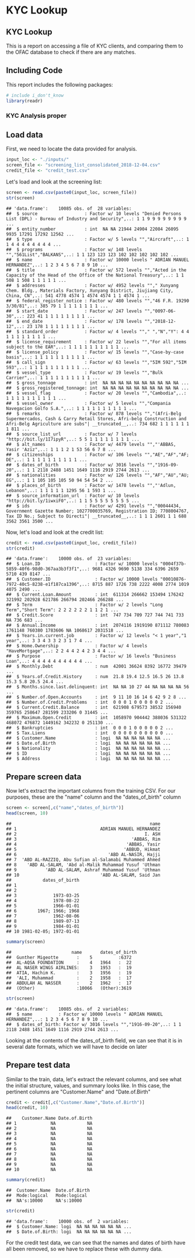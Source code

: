 KYC Lookup
================

KYC Lookup
----------

This is a report on accessing a file of KYC clients, and comparing them to the OFAC database to check if there are any matches.

Including Code
--------------

This report includes the following packages:

``` r
# include i_don't_know
library(readr)
```

### KYC Analysis proper

Load data
---------

First, we need to locate the data provided for analysis.

``` r
input_loc <- "./inputs/"
screen_file <- "screening_list_consolidated_2018-12-04.csv"
credit_file <- "credit_test.csv"
```

Let's load and look at the screening list:

``` r
screen <- read.csv(paste0(input_loc, screen_file))
str(screen)
```

    ## 'data.frame':    10085 obs. of  28 variables:
    ##  $ source                  : Factor w/ 10 levels "Denied Persons List (DPL) - Bureau of Industry and Security",..: 1 1 9 9 9 9 9 9 9 9 ...
    ##  $ entity_number           : int  NA NA 21944 24904 22084 26095 9935 17291 17292 12562 ...
    ##  $ type                    : Factor w/ 5 levels "","Aircraft",..: 1 1 4 4 4 4 4 4 4 4 ...
    ##  $ programs                : Factor w/ 148 levels "","561List","BALKANS",..: 1 1 123 123 123 102 102 102 102 102 ...
    ##  $ name                    : Factor w/ 10000 levels " ADRIAN MANUEL HERNANDEZ",..: 1 2 3 4 5 6 7 8 9 10 ...
    ##  $ title                   : Factor w/ 572 levels "","Acted in the Capacity of the Head of the Office of the National Treasury",..: 1 1 508 1 508 1 1 1 1 1 ...
    ##  $ addresses               : Factor w/ 4952 levels ""," Xunyang Chem. Bldg., Materials Factory, Xunyang District, Jiujiang City, China, CN",..: 541 4778 4574 1 4574 4574 1 1 4574 1 ...
    ##  $ federal_register_notice : Factor w/ 480 levels "","46 F.R. 19290 3/30/81",..: 385 79 1 1 1 1 1 1 1 1 ...
    ##  $ start_date              : Factor w/ 247 levels "","0097-06-30",..: 223 41 1 1 1 1 1 1 1 1 ...
    ##  $ end_date                : Factor w/ 178 levels "","2018-12-12",..: 23 178 1 1 1 1 1 1 1 1 ...
    ##  $ standard_order          : Factor w/ 4 levels ""," ","N","Y": 4 4 1 1 1 1 1 1 1 1 ...
    ##  $ license_requirement     : Factor w/ 22 levels "","For all items subject to the EAR",..: 1 1 1 1 1 1 1 1 1 1 ...
    ##  $ license_policy          : Factor w/ 15 levels "","Case-by-case basis",..: 1 1 1 1 1 1 1 1 1 1 ...
    ##  $ call_sign               : Factor w/ 63 levels "","5IM 592","5IM 593",..: 1 1 1 1 1 1 1 1 1 1 ...
    ##  $ vessel_type             : Factor w/ 19 levels "","Bulk Carrier",..: 1 1 1 1 1 1 1 1 1 1 ...
    ##  $ gross_tonnage           : int  NA NA NA NA NA NA NA NA NA NA ...
    ##  $ gross_registered_tonnage: int  NA NA NA NA NA NA NA NA NA NA ...
    ##  $ vessel_flag             : Factor w/ 20 levels "","Cambodia",..: 1 1 1 1 1 1 1 1 1 1 ...
    ##  $ vessel_owner            : Factor w/ 5 levels "","Compania Navegacion Golfo S.A.",..: 1 1 1 1 1 1 1 1 1 1 ...
    ##  $ remarks                 : Factor w/ 878 levels "","(Afri-Belg Supermercados, Cash & Carry Retail Stores, Afri-belg Construction and Afri-Belg Agriculture are subs"| __truncated__,..: 734 682 1 1 1 1 1 1 1 811 ...
    ##  $ source_list_url         : Factor w/ 7 levels "http://bit.ly/1I7ipyR",..: 5 5 1 1 1 1 1 1 1 1 ...
    ##  $ alt_names               : Factor w/ 4479 levels "","'ABBAS, Yasir 'Aziz",..: 1 1 1 2 1 53 56 6 7 8 ...
    ##  $ citizenships            : Factor w/ 106 levels "","AE","AF","AF; DE",..: 1 1 1 1 1 1 1 1 1 1 ...
    ##  $ dates_of_birth          : Factor w/ 3016 levels "","1916-09-20",..: 1 1 2118 2488 1451 1649 1116 2919 2744 2613 ...
    ##  $ nationalities           : Factor w/ 126 levels "","AF","AU","AU; EG",..: 1 1 105 105 105 50 94 54 54 2 ...
    ##  $ places_of_birth         : Factor w/ 1478 levels "","'Adlun, Lebanon",..: 1 1 1 1 1 1295 56 1 593 1 ...
    ##  $ source_information_url  : Factor w/ 10 levels "http://bit.ly/1iwxiF0",..: 1 1 5 5 5 5 5 5 5 5 ...
    ##  $ ids                     : Factor w/ 4291 levels "","00044434, Government Gazette Number; 1027700035769, Registration ID; 7708004767, Tax ID No.; Subject to Directi"| __truncated__,..: 1 1 1 2601 1 1 688 3562 3561 3500 ...

Now, let's load and look at the credit list:

``` r
credit <- read.csv(paste0(input_loc, credit_file))
str(credit)
```

    ## 'data.frame':    10000 obs. of  23 variables:
    ##  $ Loan.ID                     : Factor w/ 10000 levels "0004f37b-5859-40f6-98d0-367aa3b3f3f1",..: 9681 4326 9690 5138 334 6396 2659 5710 439 8147 ...
    ##  $ Customer.ID                 : Factor w/ 10000 levels "00010876-7972-40c5-8238-e1f187ca1396",..: 8715 887 1726 738 2222 4008 2774 1019 4075 2490 ...
    ##  $ Current.Loan.Amount         : int  611314 266662 153494 176242 321992 202928 621786 266794 202466 266288 ...
    ##  $ Term                        : Factor w/ 2 levels "Long Term","Short Term": 2 2 2 2 2 2 1 1 2 1 ...
    ##  $ Credit.Score                : int  747 734 709 727 744 741 733 NA 736 683 ...
    ##  $ Annual.Income               : int  2074116 1919190 871112 780083 1761148 760380 1783606 NA 1068617 2031518 ...
    ##  $ Years.in.current.job        : Factor w/ 12 levels "< 1 year","1 year",..: 3 3 4 3 3 2 3 1 7 4 ...
    ##  $ Home.Ownership              : Factor w/ 4 levels "HaveMortgage",..: 2 2 4 4 2 4 2 3 4 4 ...
    ##  $ Purpose                     : Factor w/ 16 levels "Business Loan",..: 4 4 4 4 4 4 4 4 4 4 ...
    ##  $ Monthly.Debt                : num  42001 36624 8392 16772 39479 ...
    ##  $ Years.of.Credit.History     : num  21.8 19.4 12.5 16.5 26 13.8 15.3 5.8 20.5 24.4 ...
    ##  $ Months.since.last.delinquent: int  NA NA 10 27 44 NA NA NA NA 56 ...
    ##  $ Number.of.Open.Accounts     : int  9 11 10 16 14 6 42 9 2 8 ...
    ##  $ Number.of.Credit.Problems   : int  0 0 0 1 0 0 0 0 0 2 ...
    ##  $ Current.Credit.Balance      : int  621908 679573 38532 156940 359765 258647 281599 233206 0 31445 ...
    ##  $ Maximum.Open.Credit         : int  1058970 904442 388036 531322 468072 476872 1449162 342232 0 251130 ...
    ##  $ Bankruptcies                : int  0 0 0 1 0 0 0 0 0 2 ...
    ##  $ Tax.Liens                   : int  0 0 0 0 0 0 0 0 0 0 ...
    ##  $ Customer.Name               : logi  NA NA NA NA NA NA ...
    ##  $ Date.of.Birth               : logi  NA NA NA NA NA NA ...
    ##  $ Nationality                 : logi  NA NA NA NA NA NA ...
    ##  $ ID                          : logi  NA NA NA NA NA NA ...
    ##  $ Address                     : logi  NA NA NA NA NA NA ...

Prepare screen data
-------------------

Now let's extract the important columns from the training CSV. For our purposes, these are the "name" column and the "dates\_of\_birth" column

``` r
screen <- screen[,c("name","dates_of_birth")]
head(screen, 10)
```

    ##                                                     name
    ## 1                                ADRIAN MANUEL HERNANDEZ
    ## 2                                                 I. ASH
    ## 3                                            'ABBAS, Rim
    ## 4                                          'ABBAS, Yasir
    ## 5                                         'ABBUD, Hikmat
    ## 6                                   'ABD AL-NASIR, Hajji
    ## 7  'ABD AL-RAZZIQ, Abu Sufian al-Salamabi Muhammed Ahmed
    ## 8    'ABD AL-SALAM, 'Abd al-Malik Muhammad Yusuf 'Uthman
    ## 9           'ABD AL-SALAM, Ashraf Muhammad Yusuf 'Uthman
    ## 10                               'ABD AL-SALAM, Said Jan
    ##            dates_of_birth
    ## 1                        
    ## 2                        
    ## 3              1973-03-25
    ## 4              1978-08-22
    ## 5              1966-01-01
    ## 6        1967; 1966; 1968
    ## 7              1962-08-06
    ## 8              1989-07-13
    ## 9              1984-01-01
    ## 10 1981-02-05; 1972-01-01

``` r
summary(screen)
```

    ##                       name       dates_of_birth
    ##  Gunther Migeotte       :    5          :6372  
    ##  AL-AQSA FOUNDATION     :    4   1964   :  22  
    ##  AL NASER WINGS AIRLINES:    3   1953   :  19  
    ##  ATIA, Hachim K.        :    3   1956   :  19  
    ##  'ALI, Muhammad         :    2   1958   :  17  
    ##  ABDULAH AL NASSER      :    2   1962   :  17  
    ##  (Other)                :10066   (Other):3619

``` r
str(screen)
```

    ## 'data.frame':    10085 obs. of  2 variables:
    ##  $ name          : Factor w/ 10000 levels " ADRIAN MANUEL HERNANDEZ",..: 1 2 3 4 5 6 7 8 9 10 ...
    ##  $ dates_of_birth: Factor w/ 3016 levels "","1916-09-20",..: 1 1 2118 2488 1451 1649 1116 2919 2744 2613 ...

Looking at the contents of the dates\_of\_birth field, we can see that it is in several date formats, which we will have to decide on later

Prepare test data
-----------------

Similar to the train, data, let's extract the relevant columns, and see what the initial structure, values, and summary looks like. In this case, the pertinent columns are "Customer.Name" and "Date.of.Birth"

``` r
credit <- credit[,c("Customer.Name","Date.of.Birth")]
head(credit, 10)
```

    ##    Customer.Name Date.of.Birth
    ## 1             NA            NA
    ## 2             NA            NA
    ## 3             NA            NA
    ## 4             NA            NA
    ## 5             NA            NA
    ## 6             NA            NA
    ## 7             NA            NA
    ## 8             NA            NA
    ## 9             NA            NA
    ## 10            NA            NA

``` r
summary(credit)
```

    ##  Customer.Name  Date.of.Birth 
    ##  Mode:logical   Mode:logical  
    ##  NA's:10000     NA's:10000

``` r
str(credit)
```

    ## 'data.frame':    10000 obs. of  2 variables:
    ##  $ Customer.Name: logi  NA NA NA NA NA NA ...
    ##  $ Date.of.Birth: logi  NA NA NA NA NA NA ...

For the credit test data, we can see that the names and dates of birth have all been removed, so we have to replace these with dummy data.
